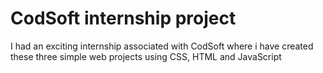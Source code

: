 # CodSoft internship project
I had an exciting internship associated with CodSoft where i have created these three simple web projects using CSS, HTML and JavaScript 
